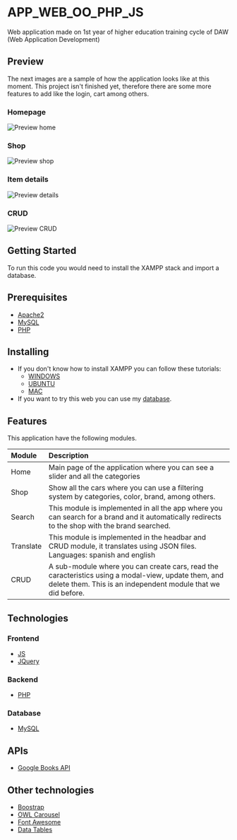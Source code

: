 # APP_WEB_OO_PHP_JS
Web application made on 1st year of higher education training cycle of DAW (Web Application Development)

## Preview
The next images are a sample of how the application looks like at this moment. This project isn't finished yet, therefore there are some more features to add like the login, cart among others.

### Homepage
![Preview home](https://user-images.githubusercontent.com/79716922/109893220-8d6d9700-7c8b-11eb-9351-6b31172a3a53.png)

### Shop
![Preview shop](https://user-images.githubusercontent.com/79716922/109893315-b9891800-7c8b-11eb-96bb-db047269db87.png)

### Item details
![Preview details](https://user-images.githubusercontent.com/79716922/109893362-d1f93280-7c8b-11eb-86d8-f2d1c402588c.png)

### CRUD
![Preview CRUD](https://user-images.githubusercontent.com/79716922/109893430-efc69780-7c8b-11eb-82fc-1b2be885fbc2.png)


## Getting Started
To run this code you would need to install the XAMPP stack and import a database.

## Prerequisites
* [Apache2](https://httpd.apache.org/)
* [MySQL](https://www.mysql.com/)
* [PHP](https://www.php.net/)

## Installing
* If you don't know how to install XAMPP you can follow these tutorials:
    * [WINDOWS](https://www.ionos.com/digitalguide/server/tools/xampp-tutorial-create-your-own-local-test-server)
    * [UBUNTU](https://vitux.com/how-to-install-xampp-on-your-ubuntu-18-04-lts-system/)
    * [MAC](https://www.webucator.com/how-to/how-install-start-test-xampp-on-mac-osx.cfm)
* If you want to try this web you can use my [database](https://github.com/cjuan-code/APP_WEB_OO_PHP_JS/blob/master/DB/DB.sql).

## Features
This application have the following modules.

Module | Description
:--- | :---
Home | Main page of the application where you can see a slider and all the categories
Shop | Show all the cars where you can use a filtering system by categories, color, brand, among others.
Search | This module is implemented in all the app where you can search for a brand and it automatically redirects to the shop with the brand searched.
Translate | This module is implemented in the headbar and CRUD module, it translates using JSON files. Languages: spanish and english
CRUD | A sub-module where you can create cars, read the caracteristics using a modal-view, update them, and delete them. This is an independent module that we did before.

## Technologies

### Frontend
* [JS](https://developer.mozilla.org/es/docs/Web/JavaScript)
* [JQuery](https://jquery.com/)
### Backend
* [PHP](https://www.php.net/)
### Database
* [MySQL](https://www.mysql.com/)

## APIs
* [Google Books API](https://developers.google.com/books)

## Other technologies
* [Boostrap](https://getbootstrap.com/)
* [OWL Carousel](https://owlcarousel2.github.io/OwlCarousel2/)
* [Font Awesome](https://fontawesome.com/)
* [Data Tables](https://datatables.net/)
